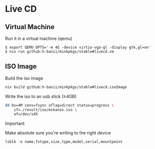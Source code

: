 # Live CD

## Virtual Machine

Run it in a virtual machine (qemu)

```console
$ export QEMU_OPTS='-m 4G -device virtio-vga-gl -display gtk,gl=on'
$ nix run github:h-banii/minkpkgs/stable#livecd.vm
```

## ISO Image

Build the iso image

```sh
nix build github:h-banii/minkpkgs/stable#livecd.isoImage
```

Write the iso to an usb stick (≥4GB)

```sh
dd bs=4M conv=fsync oflag=direct status=progress \
    if=./result/iso/mikanos.iso \
    of=/dev/sdX
```

> [!IMPORTANT]
> Make absolute sure you're writing to the right device
>
> `lsblk -o name,fstype,size,type,model,serial,mountpoint`
